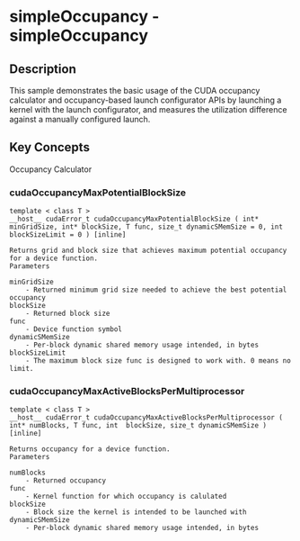 # simpleOccupancy - simpleOccupancy

## Description

This sample demonstrates the basic usage of the CUDA occupancy calculator and occupancy-based launch configurator APIs by launching a kernel with the launch configurator, and measures the utilization difference against a manually configured launch.

## Key Concepts

Occupancy Calculator

### cudaOccupancyMaxPotentialBlockSize

    template < class T >
    __host__ ​cudaError_t cudaOccupancyMaxPotentialBlockSize ( int* minGridSize, int* blockSize, T func, size_t dynamicSMemSize = 0, int  blockSizeLimit = 0 ) [inline]
    
    Returns grid and block size that achieves maximum potential occupancy for a device function.
    Parameters

    minGridSize
        - Returned minimum grid size needed to achieve the best potential occupancy 
    blockSize
        - Returned block size 
    func
        - Device function symbol 
    dynamicSMemSize
        - Per-block dynamic shared memory usage intended, in bytes 
    blockSizeLimit
        - The maximum block size func is designed to work with. 0 means no limit. 

### cudaOccupancyMaxActiveBlocksPerMultiprocessor

    template < class T >
    __host__ ​cudaError_t cudaOccupancyMaxActiveBlocksPerMultiprocessor ( int* numBlocks, T func, int  blockSize, size_t dynamicSMemSize ) [inline]

    Returns occupancy for a device function.
    Parameters

    numBlocks
        - Returned occupancy 
    func
        - Kernel function for which occupancy is calulated 
    blockSize
        - Block size the kernel is intended to be launched with 
    dynamicSMemSize
        - Per-block dynamic shared memory usage intended, in bytes

